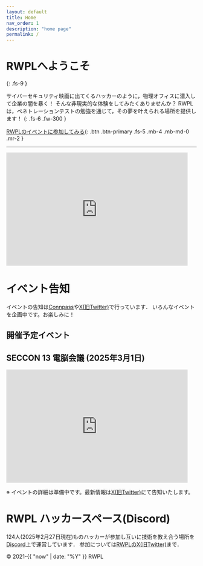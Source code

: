 ```yaml
---
layout: default
title: Home
nav_order: 1
description: "home page"
permalink: /
---
```


# RWPLへようこそ
{: .fs-9 }

サイバーセキュリティ映画に出てくるハッカーのように，物理オフィスに潜入して企業の闇を暴く！
そんな非現実的な体験をしてみたくありませんか？
RWPLは，ペネトレーションテストの勉強を通じて，その夢を叶えられる場所を提供します！
{: .fs-6 .fw-300 }

[RWPLのイベントに参加してみる](https://rwpl.connpass.com/){: .btn .btn-primary .fs-5 .mb-4 .mb-md-0 .mr-2 }
<!-- [View it on GitHub](https://github.com/just-the-docs/just-the-docs){: .btn .fs-5 .mb-4 .mb-md-0 } -->

---

<iframe src="https://docs.google.com/presentation/d/e/2PACX-1vT80OyK6SQtkk-TkzqJfy_62HLx9DaNHZt0m-6uR3BstIAJGiHkUdVII_sM310Cjd7rowNKNGtVwZ4r/embed?start=false&loop=false&delayms=3000" frameborder="0" width="480" height="299" allowfullscreen="true" mozallowfullscreen="true" webkitallowfullscreen="true"></iframe>

# イベント告知
イベントの告知は[Connpass](https://rwpl.connpass.com/)や[X(旧Twitter)](https://twitter.com/rwplabs)で行っています．
いろんなイベントを企画中です。お楽しみに！

## 開催予定イベント
## SECCON 13 電脳会議 (2025年3月1日)
<iframe src="https://docs.google.com/presentation/d/18Ezt6IQGVHoX4-swzEG_aUHQUN_f4t5Fd1hTk39MVLo/edit?usp=sharing" frameborder="0" width="480" height="299" allowfullscreen="true" mozallowfullscreen="true" webkitallowfullscreen="true"></iframe>

※ イベントの詳細は準備中です。最新情報は[X(旧Twitter)](https://twitter.com/rwplabs)にて告知いたします。


# RWPL ハッカースペース(Discord)
124人(2025年2月27日現在)ものハッカーが参加し互いに技術を教え合う場所を[Discord](https://discord.com/)上で運営しています．
参加については[RWPLのX(旧Twitter)](https://twitter.com/rwplabs)まで．

&copy; 2021-{{ "now" | date: "%Y" }} RWPL
